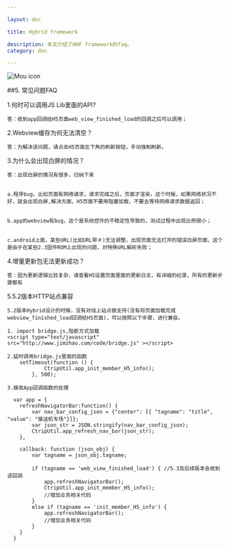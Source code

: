 ```yaml
---

layout: doc

title: Hybrid framework

description: 本文介绍了WHF framework的faq。
category: doc

---
```


![Mou icon](/images/Mou_128.png)

##5.	常见问题FAQ
1.何时可以调用JS Lib里面的API?

	答：收到app回调给H5页面web_view_finished_load的回调之后可以调用；



2.Webview缓存为何无法清空？

	答：为解决该问题，请点击H5页面左下角的刷新按钮，手动强制刷新。




3.为什么会出现白屏的情况？

	答：出现白屏的情况有很多，归纳下来
	a.程序bug，比如页面有网络请求，请求完成之后，页面才渲染，这个时候，如果网络状况不好，就会出现白屏,解决方面，H5页面不要用阻塞加载，不要去等待网络请求数据返回；

	b.app的webview有bug，这个是系统控件的不稳定性导致的，测试过程中出现比例很小；

	c.android上面，某些URL(比如URL带＃)无法调整，出现页面无法打开的错误白屏页面，这个是由于在某些2.3固件ROM上出现的问题，对特殊URL解析失败；
4.增量更新包无法更新成功？

	答：因为更新逻辑比较复杂，请查看H5设置页面里面的更新日志，有详细的纪录，所有的更新步骤都有
	
5.5.2版本HTTP站点兼容
	5.2版本Hybrid设计的时候，没有对线上站点做支持(没有将页面加载完成webview_finished_load回调给H5页面)，可以按照以下步骤，进行兼容。
		1. import bridge.js,阻断方式加载
	<script type="text/javascript" src="http://www.jimzhao.com/code/bridge.js" ></script>
	
	2.延时调用bridge.js里面的函数		setTimeout(function () {
                CtripUtil.app_init_member_H5_info();
            }, 500);	3.接收App回调函数的处理
		  var app = {
		refreshNavigatorBar:function() {
            var nav_bar_config_json = {"center": [{ "tagname": "title", "value": "接送机专场"}]};
            var json_str = JSON.stringify(nav_bar_config_json);
            CtripUtil.app_refresh_nav_bar(json_str);
		},	  
        callback: function (json_obj) {
            var tagname = json_obj.tagname;
            
            if (tagname == 'web_view_finished_load') { //5.3及后续版本会收到该回调
                app.refreshNavigatorBar();
                CtripUtil.app_init_member_H5_info();
                //增加业务相关代码
            } 
            else if (tagname == 'init_member_H5_info') {
            	app.refreshNavigatorBar();
            	//增加业务相关代码
            }
      	}
      }



	
	
	

